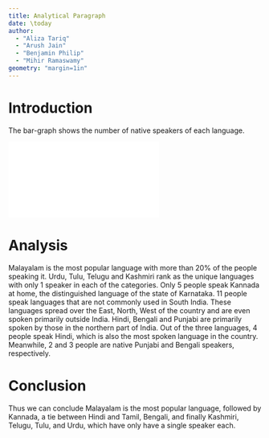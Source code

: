 ```yaml
---
title: Analytical Paragraph
date: \today
author:
  - "Aliza Tariq"
  - "Arush Jain"
  - "Benjamin Philip"
  - "Mihir Ramaswamy"
geometry: "margin=1in"
---
```


# Introduction

The bar-graph shows the number of native speakers of each language.

![Count of native speakers of different languages](tmp/barchart.pdf)

# Analysis

Malayalam is the most popular language with more than 20% of the people speaking it. Urdu, Tulu, Telugu and Kashmiri
rank as the unique languages with only 1 speaker in each of the categories. Only 5 people speak Kannada at home,
the distinguished language of the state of Karnataka. 11 people speak languages that are not commonly used in South
India. These languages spread over the East, North, West of the country and are even spoken primarily outside
India. Hindi, Bengali and Punjabi are primarily spoken by those in the northern part of India. Out of the three
languages, 4 people speak Hindi, which is also the most spoken language in the country. Meanwhile, 2 and 3 people
are native Punjabi and Bengali speakers, respectively.

# Conclusion

Thus we can conclude Malayalam is the most popular language, followed by Kannada, a tie between Hindi and Tamil,
Bengali, and finally Kashmiri, Telugu, Tulu, and Urdu, which have only have a single speaker each. 
